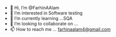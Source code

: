 - 👋 Hi, I’m @FarhinAAlam
- 👀 I’m interested in Software testing
- 🌱 I’m currently learning ...SQA
- 💞️ I’m looking to collaborate on ...
- 📫 How to reach me ... farhinaalam4@gmail.com

<!---
FarhinAAlam/FarhinAAlam is a ✨ special ✨ repository because its `README.md` (this file) appears on your GitHub profile.
You can click the Preview link to take a look at your changes.
--->
